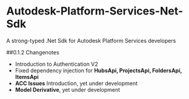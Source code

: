# Autodesk-Platform-Services-Net-Sdk
A strong-typed .Net Sdk for Autodesk Platform Services developers

##0.1.2 Changenotes
- Introduction to Authentication V2
- Fixed dependency injection for **HubsApi, ProjectsApi, FoldersApi, ItemsApi**
- **ACC Issues** Introduction, yet under development
- **Model Derivative**, yet under development
